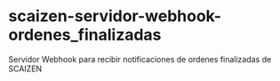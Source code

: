 # scaizen-servidor-webhook-ordenes_finalizadas
 Servidor Webhook para recibir notificaciones de ordenes finalizadas de SCAIZEN
